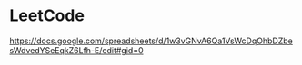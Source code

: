# LeetCode

https://docs.google.com/spreadsheets/d/1w3vGNvA6Qa1VsWcDqOhbDZbesWdvedYSeEqkZ6Lfh-E/edit#gid=0
